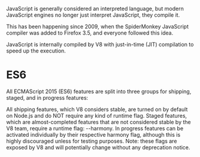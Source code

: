 JavaScript is generally considered an interpreted language, but modern JavaScript engines no longer just interpret JavaScript, they compile it.

This has been happening since 2009, when the SpiderMonkey JavaScript compiler was added to Firefox 3.5, and everyone followed this idea.

JavaScript is internally compiled by V8 with just-in-time (JIT) compilation to speed up the execution.

# ES6

All ECMAScript 2015 (ES6) features are split into three groups for shipping, staged, and in progress features:

All shipping features, which V8 considers stable, are turned on by default on Node.js and do NOT require any kind of runtime flag.
Staged features, which are almost-completed features that are not considered stable by the V8 team, require a runtime flag: --harmony.
In progress features can be activated individually by their respective harmony flag, although this is highly discouraged unless for testing purposes. Note: these flags are exposed by V8 and will potentially change without any deprecation notice.